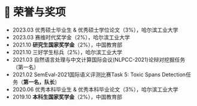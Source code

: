 # 🏅 荣誉与奖项

- 2023.03 优秀硕士毕业生 & 优秀硕士学位论文（3%），哈尔滨工业大学
- 2023.03 赛维时代奖学金（2%），哈尔滨工业大学
- 2021.10 **研究生国家奖学金**（2%），中国教育部
- 2021.10 三好学生标兵（2%），哈尔滨工业大学
- 2021.03 自然语言处理与中文计算国际会议(NLPCC-2021)论辩对挖掘任务（第一名）
- 2021.02 SemEval-2021国际语义评测比赛Task 5: Toxic Spans Detection任务（**第一名，队长**）
- 2020.06 优秀本科毕业生 & 优秀本科毕业论文（3%），哈尔滨工业大学
- 2019.10 **本科生国家奖学金**（2%），中国教育部